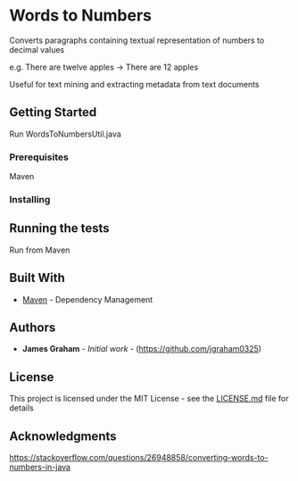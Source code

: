 # Words to Numbers

Converts paragraphs containing textual representation of numbers to decimal values

e.g. There are twelve apples -> There are 12 apples

Useful for text mining and extracting metadata from text documents

## Getting Started

Run WordsToNumbersUtil.java

### Prerequisites

Maven

### Installing



## Running the tests

Run from Maven


## Built With

* [Maven](https://maven.apache.org/) - Dependency Management


## Authors

* **James Graham** - *Initial work* - (https://github.com/jgraham0325)


## License

This project is licensed under the MIT License - see the [LICENSE.md](LICENSE.md) file for details

## Acknowledgments

https://stackoverflow.com/questions/26948858/converting-words-to-numbers-in-java
